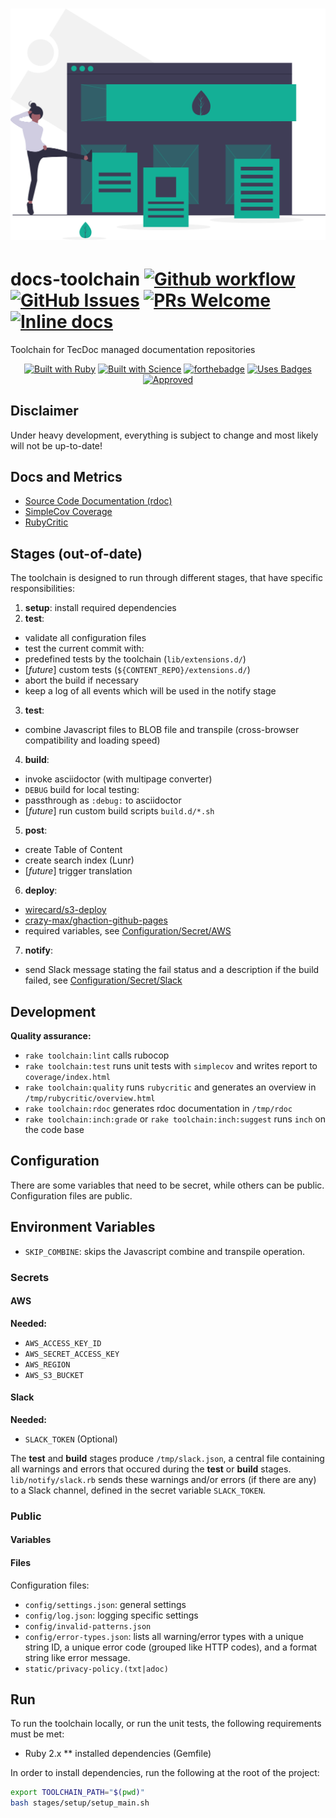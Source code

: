 <h1 align="center">
<a href="https://undraw.co/"><img src="logo/landing_page.svg" alt="Docs Toolchain Logo"></a>
</h1>

# docs-toolchain [![Github workflow](https://github.com/wirecard/docs-toolchain/workflows/Main/badge.svg)](https://github.com/wirecard/docs-toolchain/actions)   [![GitHub Issues](https://img.shields.io/github/issues-raw/wirecard/docs-toolchain)](https://github.com/wirecard/docs-toolchain/issues)  [![PRs Welcome](https://img.shields.io/badge/PRs-welcome-brightgreen.svg)](http://makeapullrequest.com)   [![Inline docs](http://inch-ci.org/github/wirecard/docs-toolchain.svg?branch=master)](http://inch-ci.org/github/wirecard/docs-toolchain)

Toolchain for TecDoc managed documentation repositories

<div align="center">

[![Built with Ruby](https://forthebadge.com/images/badges/made-with-ruby.svg)](https://forthebadge.com) [![Built with Science](https://forthebadge.com/images/badges/built-with-science.svg)](https://forthebadge.com) [![forthebadge](https://forthebadge.com/images/badges/built-with-love.svg)](https://forthebadge.com) [![Uses Badges](https://forthebadge.com/images/badges/uses-badges.svg)](https://forthebadge.com) [![Approved](https://forthebadge.com/images/badges/approved-by-george-costanza.svg)](https://forthebadge.com)

</div>


## Disclaimer

Under heavy development, everything is subject to change and most likely will not be up-to-date!


## Docs and Metrics
* [Source Code Documentation (rdoc)](https://wirecard.github.io/docs-toolchain/rdoc/)
* [SimpleCov Coverage](https://wirecard.github.io/docs-toolchain/coverage/)
* [RubyCritic](https://wirecard.github.io/docs-toolchain/rubycritic)


## Stages (out-of-date)
The toolchain is designed to run through different stages, that have specific responsibilities:
1. **setup**: install required dependencies
2. **test**:
* validate all configuration files
* test the current commit with:
* predefined tests by the toolchain (`lib/extensions.d/`)
* [*future*] custom tests (`${CONTENT_REPO}/extensions.d/`)
* abort the build if necessary
* keep a log of all events which will be used in the notify stage
3. **test**:
* combine Javascript files to BLOB file and transpile (cross-browser compatibility and loading speed)
4. **build**:
* invoke asciidoctor (with multipage converter)
* `DEBUG` build for local testing:
* passthrough as `:debug:` to asciidoctor
* [*future*] run custom build scripts `build.d/*.sh`
5. **post**:
* create Table of Content
* create search index (Lunr)
* [*future*] trigger translation
6. **deploy**:
* [wirecard/s3-deploy](https://github.com/wirecard/s3-deploy)
* [crazy-max/ghaction-github-pages](https://github.com/crazy-max/ghaction-github-pages)
* required variables, see [Configuration/Secret/AWS](#Secret)
7. **notify**:
* send Slack message stating the fail status and a description if the build failed, see [Configuration/Secret/Slack](#Secret)

## Development
**Quality assurance:**
* `rake toolchain:lint` calls rubocop
* `rake toolchain:test` runs unit tests with `simplecov` and writes report to `coverage/index.html`
* `rake toolchain:quality` runs `rubycritic` and generates an overview in `/tmp/rubycritic/overview.html`
* `rake toolchain:rdoc` generates rdoc documentation in `/tmp/rdoc`
* `rake toolchain:inch:grade` or `rake toolchain:inch:suggest` runs `inch` on the code base

## Configuration
There are some variables that need to be secret, while others can be public.
Configuration files are public.

## Environment Variables
* `SKIP_COMBINE`: skips the Javascript combine and transpile operation.

### Secrets
#### AWS

**Needed:**
* `AWS_ACCESS_KEY_ID`
* `AWS_SECRET_ACCESS_KEY`
* `AWS_REGION`
* `AWS_S3_BUCKET`

#### Slack

**Needed:**
* `SLACK_TOKEN` (Optional)

The **test** and **build** stages produce `/tmp/slack.json`, a central file containing all warnings and errors that occured during the **test** or **build** stages.
`lib/notify/slack.rb` sends these warnings and/or errors (if there are any) to a Slack channel, defined in the secret variable `SLACK_TOKEN`.

### Public
#### Variables

#### Files
Configuration files:
* `config/settings.json`: general settings
* `config/log.json`: logging specific settings
* `config/invalid-patterns.json`
* `config/error-types.json`: lists all warning/error types with a unique string ID, a unique error code (grouped like HTTP codes), and a format string like error message.
* `static/privacy-policy.(txt|adoc)`

## Run

To run the toolchain locally, or run the unit tests, the following requirements must be met:
* Ruby 2.x
** installed dependencies (Gemfile)

In order to install dependencies, run the following at the root of the project:
```bash
export TOOLCHAIN_PATH="$(pwd)"
bash stages/setup/setup_main.sh
```
